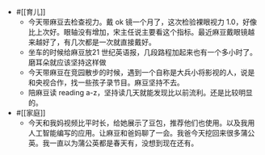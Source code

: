 - #[[育儿]]
    - 今天带麻豆去检查视力。戴 ok 镜一个月了，这次检验裸眼视力 1.0，好像比上次好。眼轴没有增加，宋主任说主要看这个指标。最近麻豆戴眼镜越来越好了，有几次都是一次就直接戴好。
    - 坐车的时候给麻豆放21 世纪英语报，几段路程加起来也有一个多小时了。磨耳朵就应该坚持这样做
    - 今天带麻豆在竞园散步的时候，遇到一个自称是大兵小将影视的人，说是和央视合作，找一些孩子录节目。麻豆坚持不去。
    - 陪麻豆读 reading a-z，坚持读几天就能发现比以前流利。还是比较明显的。
- #[[家庭]]
    - 今天和我妈视频比平时长，给她展示了豆包，推荐他们也使用。以及我用人工智能编写的应用。让麻豆和爸妈聊了一会。我爸今天挖回来很多蒲公英。我一直以为蒲公英都是春天有，没想到现在还有。
